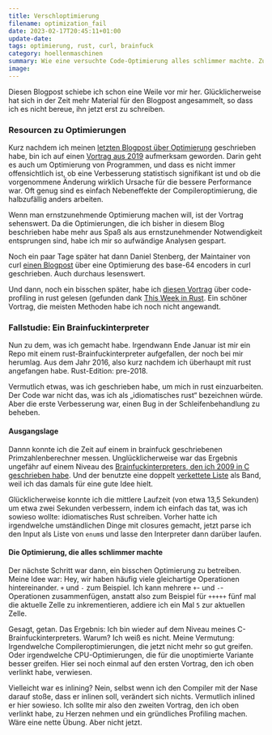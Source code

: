 ```yaml
---
title: Verschloptimierung
filename: optimization_fail
date: 2023-02-17T20:45:11+01:00
update-date:
tags: optimierung, rust, curl, brainfuck
category: hoellenmaschinen
summary: Wie eine versuchte Code-Optimierung alles schlimmer machte. Zusätzlich dazu ein paar Resourcen zu Code-Optimierung.
image:
---
```


Diesen Blogpost schiebe ich schon eine Weile vor mir her. Glücklicherweise hat sich in der Zeit mehr Material für den Blogpost angesammelt, so dass ich es nicht bereue, ihn jetzt erst zu schreiben.

### Resourcen zu Optimierungen

Kurz nachdem ich meinen [letzten Blogpost über Optimierung](/blogposts/optimierungsspass) geschrieben habe, bin ich auf einen [Vortrag aus 2019](https://www.youtube.com/watch?v=r-TLSBdHe1A) aufmerksam geworden. Darin geht es auch um Optimierung von Programmen, und dass es nicht immer offensichtlich ist, ob eine Verbesserung statistisch signifikant ist und ob die vorgenommene Änderung wirklich Ursache für die bessere Performance war. Oft genug sind es einfach Nebeneffekte der Compileroptimierung, die halbzufällig anders arbeiten.

Wenn man ernstzunehmende Optimierung machen will, ist der Vortrag sehenswert. Da die Optimierungen, die ich bisher in diesem Blog beschrieben habe mehr aus Spaß als aus ernstzunehmender Notwendigkeit entsprungen sind, habe ich mir so aufwändige Analysen gespart.

Noch ein paar Tage später hat dann Daniel Stenberg, der Maintainer von curl [einen Blogpost](https://daniel.haxx.se/blog/2022/12/06/faster-base64-in-curl/) über eine Optimierung des base-64 encoders in curl geschrieben. Auch durchaus lesenswert.

Und dann, noch ein bisschen später, habe ich [diesen Vortrag](https://www.youtube.com/watch?v=JRMOIE_wAFk) über code-profiling in rust gelesen (gefunden dank [This Week in Rust](https://this-week-in-rust.org/). Ein schöner Vortrag, die meisten Methoden habe ich noch nicht angewandt.

### Fallstudie: Ein Brainfuckinterpreter

Nun zu dem, was ich gemacht habe. Irgendwann Ende Januar ist mir ein Repo mit einem rust-Brainfuckinterpreter aufgefallen, der noch bei mir herumlag. Aus dem Jahr 2016, also kurz nachdem ich überhaupt mit rust angefangen habe. Rust-Edition: pre-2018.

Vermutlich etwas, was ich geschrieben habe, um mich in rust einzuarbeiten. Der Code war nicht das, was ich als „idiomatisches rust“ bezeichnen würde. Aber die erste Verbesserung war, einen Bug in der Schleifenbehandlung zu beheben.

#### Ausgangslage

Dannn konnte ich die Zeit auf einem in brainfuck geschriebenen Primzahlenberechner messen. Unglücklicherweise war das Ergebnis ungefähr auf einem Niveau des [Brainfuckinterpreters, den ich 2009 in C geschrieben habe](/blogposts/old_1489570). Und der benutzte eine doppelt [verkettete Liste](https://www.youtube.com/watch?v=YQs6IC-vgmo) als Band, weil ich das damals für eine gute Idee hielt.

Glücklicherweise konnte ich die mittlere Laufzeit (von etwa 13,5 Sekunden) um etwa zwei Sekunden verbessern, indem ich einfach das tat, was ich sowieso wollte: idiomatisches Rust schreiben. Vorher hatte ich irgendwelche umständlichen Dinge mit closures gemacht, jetzt parse ich den Input als Liste von `enum`s und lasse den Interpreter dann darüber laufen.

#### Die Optimierung, die alles schlimmer machte

Der nächste Schritt war dann, ein bisschen Optimierung zu betreiben. Meine Idee war: Hey, wir haben häufig viele gleichartige Operationen hintereinander. `+` und `-` zum Beispiel. Ich kann mehrere `+`- und `-`-Operationen zusammenfügen, anstatt also zum Beispiel für `+++++` fünf mal die aktuelle Zelle zu inkrementieren, addiere ich ein Mal `5` zur aktuellen Zelle.

Gesagt, getan. Das Ergebnis: Ich bin wieder auf dem Niveau meines C-Brainfuckinterpreters. Warum? Ich weiß es nicht. Meine Vermutung: Irgendwelche Compileroptimierungen, die jetzt nicht mehr so gut greifen. Oder irgendwelche CPU-Optimierungen, die für die unoptimierte Variante besser greifen. Hier sei noch einmal auf den ersten Vortrag, den ich oben verlinkt habe, verwiesen.

Vielleicht war es inlining? Nein, selbst wenn ich den Compiler mit der Nase darauf stoße, dass er inlinen soll, verändert sich nichts. Vermutlich inlined er hier sowieso. Ich sollte mir also den zweiten Vortrag, den ich oben verlinkt habe, zu Herzen nehmen und ein gründliches Profiling machen. Wäre eine nette Übung. Aber nicht jetzt.
